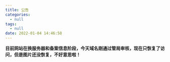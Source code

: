 ```yaml
---
title: 公告
categories:
  - null
tags:
  - null
date: 2022-01-04 14:46:58
---
```


**目前网站在换服务器和备案信息阶段，今天域名刚通过管局审核，现在只恢复了访问，但是图片还没恢复，不好意思啦！**
